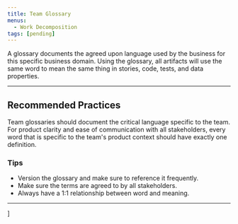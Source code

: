 ```yaml
---
title: Team Glossary
menus:
  - Work Decomposition
tags: [pending]
---
```


A glossary documents the agreed upon language used by the business for this
specific business domain. Using the glossary, all artifacts will use the same
word to mean the same thing in stories, code, tests, and data properties.

---

## Recommended Practices

Team glossaries should document the critical language specific to the team. For
product clarity and ease of communication with all stakeholders, every word that
is specific to the team's product context should have exactly one definition.

### Tips

- Version the glossary and make sure to reference it frequently.
- Make sure the terms are agreed to by all stakeholders.
- Always have a 1:1 relationship between word and meaning.

---

]
